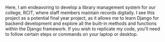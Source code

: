 
Here, I am endeavoring to develop a library management system for our college, RCIT, where staff members maintain records digitally. I see this project as a potential final year project, as it allows me to learn Django for backend development and explore all the built-in methods and functions within the Django framework. If you wish to replicate my code, you'll need to follow certain steps or commands on your laptop or desktop.
